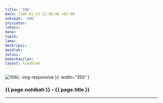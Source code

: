 ```yaml
---
title: '106'
date: 2106-01-23 11:08:00 +07:00
nohibah: '106'
inisiator: 
lokasi: 
dana: 
topik: 
lama: 
deskripsi: 
masalah: 
solusi: 
keberhasilan: 
layout: hibahcmb
---
```


![106](/static/img/hibahcmb/106.png){: .img-responsive }{: width="350" }

### {{ page.nohibah }} - {{ page.title }}

---
